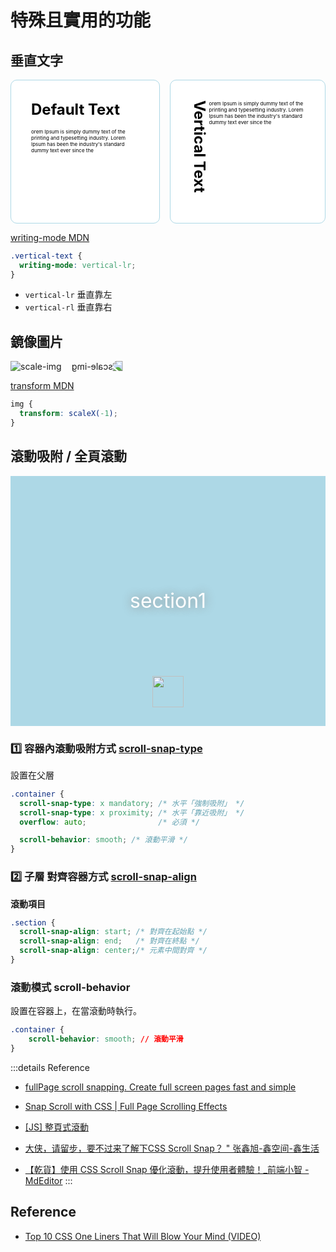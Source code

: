 # 特殊且實用的功能

## 垂直文字

<style>
#card {
  border-radius: 10px;
  border: 1px solid lightblue;
  background: white;
  padding: 2rem;
}
.text-black {
  color: black;
}
.card__title {
  font-size: 1.5rem;
  font-weight: bold;
  margin-bottom: 1rem;
}
.card__content {
  font-size: .5rem;
}
.writing-mode-vertical {
  writing-mode: vertical-lr;
}
.d-flex {
  display: flex;
}
.mr-1 {
  margin-right: 1rem;
}
</style>

<div class="d-flex">
  <div id="card" class="mr-1">
    <div class="card__title text-black">
    Default Text
    </div>
    <div class="card__content text-black">
      orem Ipsum is simply dummy text of the printing and typesetting industry. Lorem Ipsum has been the industry's standard dummy text ever since the 
    </div>
  </div>

  <div id="card" class="d-flex">
    <div class="card__title text-black writing-mode-vertical">
    Vertical Text
    </div>
    <div class="card__content text-black">
      orem Ipsum is simply dummy text of the printing and typesetting industry. Lorem Ipsum has been the industry's standard dummy text ever since the 
    </div>
  </div>
</div>

[writing-mode MDN](https://developer.mozilla.org/en-US/docs/Web/CSS/writing-mode)

```css {2}
.vertical-text {
  writing-mode: vertical-lr;
}
```
- `vertical-lr` 垂直靠左
- `vertical-rl` 垂直靠右


## 鏡像圖片

<style>
  .transform-scale-x {
    transform: scaleX(-1);
  }
</style>

<div class="d-flex">
  <div class="mr-1">
    <img src="https://obs.line-scdn.net/0hKYln_JXOFHZRFwJZOXxrIWtBFxliewd1NSFFdRJ5SkF9IlonaXMJQHJAS08ocFMoOHBbGXUeD0cpLlYpP3IJ/w644" alt="scale-img">
  </div>
  <div>
    <img class="transform-scale-x" src="https://obs.line-scdn.net/0hKYln_JXOFHZRFwJZOXxrIWtBFxliewd1NSFFdRJ5SkF9IlonaXMJQHJAS08ocFMoOHBbGXUeD0cpLlYpP3IJ/w644" alt="scale-img">
  </div>
</div>

[transform MDN](https://developer.mozilla.org/zh-TW/docs/Web/CSS/transform)
```css {2}
img {
  transform: scaleX(-1);
}
```

## 滾動吸附 / 全頁滾動

<style>
.custom-container {
  position: relative;
  height: 400px;
  width: 100%;
  scroll-behavior: smooth;
  overflow: auto;
  scroll-snap-type: y mandatory;
}
.section {
  display: flex;
  justify-content: center;
  align-items: center;
  color: white;
  font-size: 2rem;
  text-shadow: 0 0 0.5em #888;
  height: 100%;
  scroll-snap-align: start;
}
.section1 {
  background: lightblue;
  position: relative;
}
.section2 {
  background: lightpink;
}
.section3 {
  background: lightgreen;
}
.section4 {
  background: lightyellow;
}
.scroll {
  position: absolute;
  bottom:30px;
  display: flex;
  justify-content: center;
  width: 100%;
}
</style>

<div class="custom-container">
  <section id="section1" class="section section1">
    section1
    <div class="scroll">
      <a href="#section2">
        <img style="height: 50px;" src="https://www.expectingapp.eu/source/dist/images/scr.gif">
      </a>
    </div>
  </section>
  <section id="section2" class="section section2">
    section2
  </section>
  <section id="section3" class="section section3">
    section3
  </section>
  <section id="section4" class="section section4">
    section4
  </section>
</div>

### 1️⃣ 容器內滾動吸附方式 [scroll-snap-type](https://developer.mozilla.org/zh-CN/docs/Web/CSS/scroll-snap-type)

設置在父層
```css
.container {
  scroll-snap-type: x mandatory; /* 水平「強制吸附」 */
  scroll-snap-type: x proximity; /* 水平「靠近吸附」 */
  overflow: auto;                /* 必須 */

  scroll-behavior: smooth; /* 滾動平滑 */
}
```
### 2️⃣ 子層 對齊容器方式 [scroll-snap-align](https://developer.mozilla.org/en-US/docs/Web/CSS/scroll-snap-align)
**滾動項目**
```css
.section {
  scroll-snap-align: start; /* 對齊在起始點 */
  scroll-snap-align: end;   /* 對齊在終點 */
  scroll-snap-align: center;/* 元素中間對齊 */
}
```

### 滾動模式 scroll-behavior
設置在容器上，在當滾動時執行。
```css
.container {
	scroll-behavior: smooth; // 滾動平滑
}
```

:::details Reference
- [fullPage scroll snapping. Create full screen pages fast and simple](https://alvarotrigo.com/fullPage/)

- [Snap Scroll with CSS | Full Page Scrolling Effects](https://codepen.io/joealva1957/pen/vPrKEP)

- [[JS] 整頁式滾動](https://medium.com/az-%E4%B8%8B%E7%AD%86%E8%A8%98/full-page-scroll-%E6%95%B4%E9%A0%81%E5%BC%8F%E6%BB%BE%E5%8B%95-d7a94eea7316)

- [大侠，请留步，要不过来了解下CSS Scroll Snap？ " 张鑫旭-鑫空间-鑫生活](https://www.zhangxinxu.com/wordpress/2018/11/know-css-scroll-snap/)

- [【乾貨】使用 CSS Scroll Snap 優化滾動，提升使用者體驗！_前端小智 - MdEditor](https://www.gushiciku.cn/pl/grR1/zh-tw)
:::
## Reference
- [Top 10 CSS One Liners That Will Blow Your Mind (VIDEO)](https://www.youtube.com/watch?v=Xc6G3oV24yE)